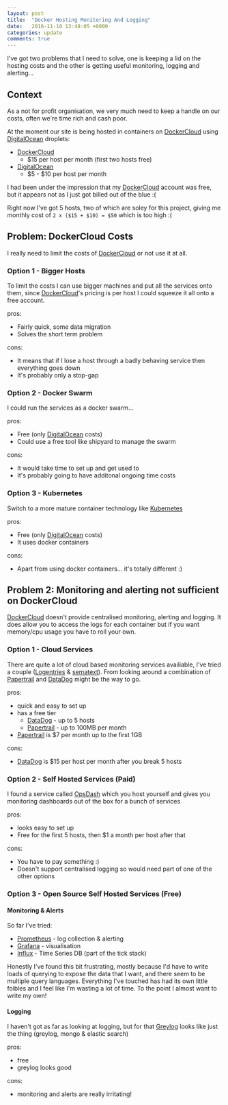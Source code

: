 ```yaml
---
layout: post
title:  "Docker Hosting Monitoring And Logging"
date:   2016-11-10 13:48:05 +0000
categories: update
comments: true
---
```


I've got two problems that I need to solve, one is keeping a lid on the hosting
costs and the other is getting useful monitoring, logging and alerting...

## Context

As a not for profit organisation, we very much need to keep a handle on our
costs, often we're time rich and cash poor.

At the moment our site is being hosted in containers on [DockerCloud](https://www.docker.com/products/docker-cloud) using 
[DigitalOcean](https://www.digitalocean.com/) droplets: 

* [DockerCloud](https://www.docker.com/products/docker-cloud)
  * $15 per host per month (first two hosts free)
* [DigitalOcean](https://www.digitalocean.com/)
  * $5 - $10 per host per month

I had been under the impression that my [DockerCloud](https://www.docker.com/products/docker-cloud) account was free, but it 
appears not as I just got billed out of the blue :(

Right now I've got 5 hosts, two of which are soley for this project, giving me
monthly cost of `2 x ($15 + $10) = $50` which is too high :(

## Problem: DockerCloud Costs

I really need to limit the costs of [DockerCloud](https://www.docker.com/products/docker-cloud) or not use it at all. 

### Option 1 - Bigger Hosts

To limit the costs I can use bigger machines and put all the services onto them,
since [DockerCloud](https://www.docker.com/products/docker-cloud)'s pricing is per host I could squeeze it all onto a free account.

pros:

* Fairly quick, some data migration
* Solves the short term problem

cons:

* It means that if I lose a host through a badly behaving service then everything goes down
* It's probably only a stop-gap

### Option 2 - Docker Swarm

I could run the services as a docker swarm...

pros:

* Free (only [DigitalOcean](https://www.digitalocean.com/) costs)
* Could use a free tool like shipyard to manage the swarm

cons:

* It would take time to set up and get used to
* It's probably going to have additonal ongoing time costs

### Option 3 - Kubernetes

Switch to a more mature container technology like [Kubernetes](https://technologyconversations.com/2015/11/04/docker-clustering-tools-compared-kubernetes-vs-docker-swarm)

pros:

* Free (only [DigitalOcean](https://www.digitalocean.com/) costs)
* It uses docker containers

cons:

* Apart from using docker containers... it's totally different :)

## Problem 2: Monitoring and alerting not sufficient on DockerCloud

[DockerCloud](https://www.docker.com/products/docker-cloud) doesn't provide 
centralised monitoring, alerting and logging. It does allow you to access the 
logs for each container but if you want memory/cpu usage you have to roll your 
own.

### Option 1 - Cloud Services

There are quite a lot of cloud based monitoring services availiable, I've tried
a couple ([Logentries](https://logentries.com/) & [sematext](https://sematext.com/)). 
From looking around a combination of [Papertrail](https://papertrailapp.com/) and 
[DataDog](https://datadoghq.com/) might be the way to go.

pros:

* quick and easy to set up
* has a free tier
  * [DataDog](https://datadoghq.com/) - up to 5 hosts
  * [Papertrail](https://papertrailapp.com/) - up to 100MB per month
* [Papertrail](https://papertrailapp.com/) is $7 per month up to the first 1GB

cons:

* [DataDog](https://datadoghq.com/) is $15 per host per month after you break 5 hosts

### Option 2 - Self Hosted Services (Paid)

I found a service called [OpsDash](https://www.opsdash.com/) which you host 
yourself and gives you monitoring dashboards out of the box for a bunch of services

pros:

* looks easy to set up
* Free for the first 5 hosts, then $1 a month per host after that

cons:

* You have to pay something :)
* Doesn't support centralised logging so would need part of one of the other options

### Option 3 - Open Source Self Hosted Services (Free)

#### Monitoring & Alerts

So far I've tried:

* [Prometheus](https://prometheus.io/) - log collection & alerting
* [Grafana](https://grafana.net) - visualisation
* [Influx](https://www.influxdata.com) - Time Series DB (part of the tick stack)

Honestly I've found this bit frustrating, mostly because I'd have to write loads
of querying to expose the data that I want, and there seem to be multiple query 
languages. Everything I've touched has had its own little foibles and I feel like
I'm wasting a lot of time. To the point I almost want to write my own!

#### Logging

I haven't got as far as looking at logging, but for that 
[Greylog](https://www.graylog.org/) looks like just the thing (greylog, mongo & 
elastic search)

pros:

  * free
  * greylog looks good
  
cons:

  * monitoring and alerts are really irritating!
  


